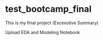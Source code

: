 # test_bootcamp_final

This is my final project (Excexutive Summary)

Upload EDA and Modeling Notebook

